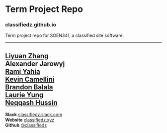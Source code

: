 # Term Project Repo 
### classifiedz.github.io   
Term project repo for SOEN341, a classified site software.  
___  
[Liyuan Zhang](https://github.com/Swallow666)  
Alexander Jarowyj  
[Rami Yahia](https://github.com/rami186)  
[Kevin	Camellini](https://github.com/kcamcam)  
[Brandon	Balala](https://github.com/BrandonBalala)  
[Laurie Yung](https://github.com/laurie-y)  
[Neqqash	Hussin](https://github.com/neqqash)  
---  
**Slack**     [classifiedz.slack.com](https://classifiedz.slack.com/)    
**Website**   [classifiedz.xyz](http://www.classfiedz.xyz)  
**Github**    [@classifiedz](https://github.com/classfiedz)  
